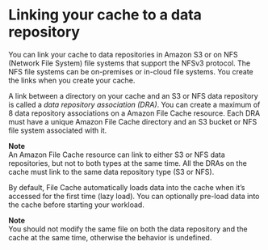 # Linking your cache to a data repository<a name="create-linked-data-repo"></a>

You can link your cache to data repositories in Amazon S3 or on NFS \(Network File System\) file systems that support the NFSv3 protocol\. The NFS file systems can be on\-premises or in\-cloud file systems\. You create the links when you create your cache\.

A link between a directory on your cache and an S3 or NFS data repository is called a *data repository association \(DRA\)*\. You can create a maximum of 8 data repository associations on a Amazon File Cache resource\.  Each DRA must have a unique Amazon File Cache directory and an S3 bucket or NFS file system associated with it\.

**Note**  
An Amazon File Cache resource can link to either S3 or NFS data repositories, but not to both types at the same time\. All the DRAs on the cache must link to the same data repository type \(S3 or NFS\)\.

By default, File Cache automatically loads data into the cache when it’s accessed for the first time \(lazy load\)\. You can optionally pre\-load data into the cache before starting your workload\.

**Note**  
You should not modify the same file on both the data repository and the cache at the same time, otherwise the behavior is undefined\.